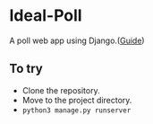 # Ideal-Poll
A poll web app using Django.([Guide](https://docs.djangoproject.com/en/3.2/intro/tutorial01/))

## To try 
- Clone the repository.
- Move to the project directory.
- `python3 manage.py runserver`
